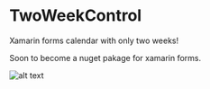 # TwoWeekControl
Xamarin forms calendar with only two weeks!

Soon to become a nuget pakage for xamarin forms.

![alt text](https://github.com/mattmorgan6/TwoWeekControl/blob/master/Images/Control_snip.JPG)
